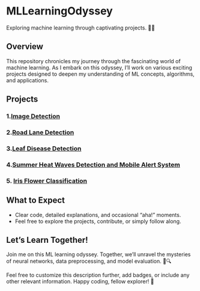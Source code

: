 # MLLearningOdyssey
Exploring machine learning through captivating projects. 🚀🤖

## Overview
This repository chronicles my journey through the fascinating world of machine learning. As I embark on this odyssey, I’ll work on various exciting projects designed to deepen my understanding of ML concepts, algorithms, and applications.

## Projects
### 1.[Image Detection](https://github.com/Naveen-369/MLLearningOdyssey/tree/Production_Server/Image_Identification)
### 2.[Road Lane Detection](https://github.com/Naveen-369/MLLearningOdyssey/tree/Production_Server/Road_Lane_Detection)
### 3.[Leaf Disease Detection](https://github.com/Naveen-369/MLLearningOdyssey/tree/Production_Server/Leaf_Disease_Detection)
### 4.[Summer Heat Waves Detection and Mobile Alert System](https://github.com/Naveen-369/MLLearningOdyssey/tree/Production_Server/Summer_Heat_Waves_Mobile_ALert_System)
### 5. [Iris Flower Classification](https://github.com/Naveen-369/MLLearningOdyssey/tree/Production_Server/Iris_Classification)
## What to Expect
- Clear code, detailed explanations, and occasional “aha!” moments.  
- Feel free to explore the projects, contribute, or simply follow along.

## Let’s Learn Together!
Join me on this ML learning odyssey. Together, we’ll unravel the mysteries of neural networks, data preprocessing, and model evaluation. 🤖🔍

Feel free to customize this description further, add badges, or include any other relevant information. Happy coding, fellow explorer! 🌟
